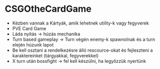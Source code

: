 # CSGOtheCardGame

- Kézben vannak a Kártyák, amik lehetnek utility-k vagy fegyverek
- PVE Card Game
- Láda nyitás -> húzás mechanika
- Turn based gameplay -> Turn végén enemy-k spawnolnak és a turn elején húzunk lapot
- Be kell osztani a rendelkezésre álló rescource-okat és fejleszteni a karaktereinket (tárgyakkal, fegyverekkel)
- X turn után bossfight -> fel kell készülni, ha legyőzzük nyertünk
